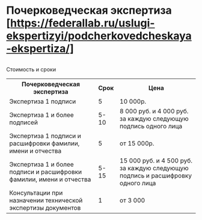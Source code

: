 # Почерковедческая экспертиза [https://federallab.ru/uslugi-ekspertizyi/podcherkovedcheskaya-ekspertiza/]
## 
Стоимость и сроки
<table>
<tbody>
<tr>
<th><span>Почерковедческая экспертиза</span></th>
<th>Срок</th>
<th>Цена</th>
</tr>
<tr>
<td>Экспертиза 1 подписи</td>
<td>5</td>
<td>10 000р.</td>
</tr>
<tr>
<td>Экспертиза 1 и более подписей</td>
<td>5-10</td>
<td>8 000 руб. и 4 000 руб. за каждую следующую подпись одного лица</td>
</tr>
<tr>
<td>Экспертиза 1 подписи и расшифровки фамилии, имени и отчества</td>
<td>5</td>
<td>от 15 000р.</td>
</tr>
<tr>
<td>Экспертиза 1 и более подписи и расшифровки фамилии, имени и отчества</td>
<td>5-15</td>
<td>15 000 руб. и 4 500 руб. за каждую следующую подпись и расшифровку одного лица</td>
</tr>
<tr>
<td>Консультации при назначении технической экспертизы документов</td>
<td>1</td>
<td>от 3 000</td>
</tr>
</tbody>
</table>